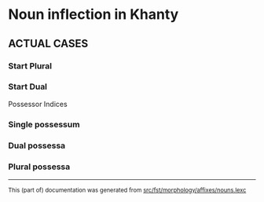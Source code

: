 # Noun inflection in Khanty

## ACTUAL CASES

### Start Plural

### Start Dual

Possessor Indices

### Single possessum

### Dual possessa

### Plural possessa

* * *

<small>This (part of) documentation was generated from [src/fst/morphology/affixes/nouns.lexc](https://github.com/giellalt/lang-kca/blob/main/src/fst/morphology/affixes/nouns.lexc)</small>
